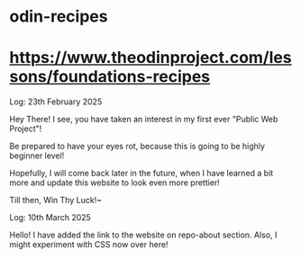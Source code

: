 # odin-recipes
# https://www.theodinproject.com/lessons/foundations-recipes

Log: 23th February 2025

Hey There! I see, you have taken an interest in my first ever "Public Web Project"!

Be prepared to have your eyes rot, because this is going to be highly beginner level!

Hopefully, I will come back later in the future, when I have learned a bit more and update this website to look even more prettier!

Till then, Win Thy Luck!~

Log: 10th March 2025

Hello! I have added the link to the website on repo-about section. Also, I might experiment with CSS now over here! 